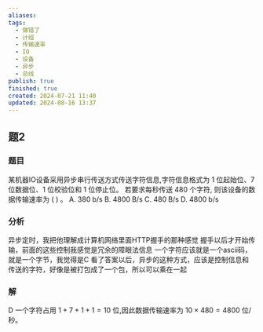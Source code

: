 ```yaml
---
aliases: 
tags:
  - 做错了
  - 计组
  - 传输速率
  - IO
  - 设备
  - 异步
  - 总线
publish: true
finished: true
created: 2024-07-21 11:40
updated: 2024-08-16 13:37
---
```


## 题2
### 题目
某机器IO设备采用异步串行传送方式传送字符信息,字符信息格式为 1 位起始位、7 位数据位、1 位校验位和 1 位停止位。
若要求每秒传送 480 个字符, 则该设备的数据传输速率为 ( ) 。
A. ${380}\mathrm{\;b}/\mathrm{s}$ B. ${4800}\mathrm{\;B}/\mathrm{s}$ C. ${480}\mathrm{\;B}/\mathrm{s}$ D. ${4800}\mathrm{\;b}/\mathrm{s}$
### 分析
异步定时，我把他理解成计算机网络里面HTTP握手的那种感觉
握手以后才开始传输，前面的这些控制我感觉是冗余的障眼法信息
一个字符应该就是一个ascii码，就是一个字节，我觉得是C
看了答案以后，异步的这种方式，应该是控制信息和传送的字符，好像是被打包成了一个包，所以可以乘在一起
### 解
D
一个字符占用 $1 + 7 + 1 + 1 = {10}$ 位,因此数据传输速率为 ${10} \times  {480} = {4800}$ 位/秒。